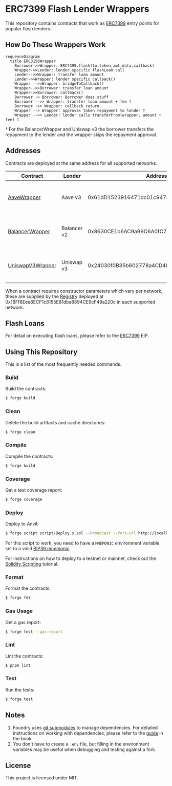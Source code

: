 # ERC7399 Flash Lender Wrappers

This repository contains contracts that work as [ERC7399](https://github.com/ethereum/EIPs/blob/d072207e24e3cc12b6315909e6a65275a38e1984/EIPS/eip-7399.md) entry points for popular flash lenders.

## How Do These Wrappers Work

```mermaid
sequenceDiagram
  title ERC3156Wrapper
    Borrower->>Wrapper: ERC7399.flash(to,token,amt,data,callback)
    Wrapper->>Lender: lender specific flashLoan call
    Lender-->>Wrapper: transfer loan amount
    Lender->>Wrapper: lender specific callback()
    Wrapper -->>Wrapper: bridgeToCallback()
    Wrapper-->>Borrower: transfer loan amount
    Wrapper->>Borrower: callback()
    Borrower -> Borrower: Borrower does stuff
    Borrower -->> Wrapper: transfer loan amount + fee †
    Borrower ->> Wrapper: callback return
    Wrapper --> Wrapper: approves token repayment to lender †
    Wrapper -->> Lender: lender calls transferFrom(wrapper, amount + fee) †
```
† For the BalancerWrapper and Uniswap v3 the borrower transfers the repayment to the lender and the wrapper skips the repayment approval.

## Addresses

Contracts are deployed at the same address for all supported networks.

| Contract | Lender | Address | Networks |
| ---- | ---- | ---- | ---- |
|[AaveWrapper](src/aave/AaveWrapper.sol)|Aave v3|0x61dD1523916471dc01c947d91EF91dfb8E9f7C08|Mainnet, Arbitrum One, Optimism, Polygon|
|[BalancerWrapper](src/balancer/BalancerWrapper.sol)|Balancer v2|0x8630CE1b6AC9a99C6A0fC776b559582C8f1b9E93|Mainnet, Arbitrum One, Optimism, Polygon|
|[UniswapV3Wrapper](src/uniswapV3/UniswapV3Wrapper.sol)|Uniswap v3|0x24030f0B35b602778a4CD4D7b8Da3088c4bAC461|Mainnet, Arbitrum One, Optimism, Polygon|

When a contract requires constructor parameters which vary per network, these are supplied by the [Registry](https://github.com/alcueca/registry) deployed at 0x1BFf8Eee6ECF1c8155E81dba8894CE9cF49a220c in each supported network.

## Flash Loans

For detail on executing flash loans, please refer to the [ERC7399](https://github.com/ethereum/EIPs/blob/d072207e24e3cc12b6315909e6a65275a38e1984/EIPS/eip-7399.md) EIP.

## Using This Repository

This is a list of the most frequently needed commands.

### Build

Build the contracts:

```sh
$ forge build
```

### Clean

Delete the build artifacts and cache directories:

```sh
$ forge clean
```

### Compile

Compile the contracts:

```sh
$ forge build
```

### Coverage

Get a test coverage report:

```sh
$ forge coverage
```

### Deploy

Deploy to Anvil:

```sh
$ forge script script/Deploy.s.sol --broadcast --fork-url http://localhost:8545
```

For this script to work, you need to have a `MNEMONIC` environment variable set to a valid
[BIP39 mnemonic](https://iancoleman.io/bip39/).

For instructions on how to deploy to a testnet or mainnet, check out the
[Solidity Scripting](https://book.getfoundry.sh/tutorials/solidity-scripting.html) tutorial.

### Format

Format the contracts:

```sh
$ forge fmt
```

### Gas Usage

Get a gas report:

```sh
$ forge test --gas-report
```

### Lint

Lint the contracts:

```sh
$ pnpm lint
```

### Test

Run the tests:

```sh
$ forge test
```

## Notes

1. Foundry uses [git submodules](https://git-scm.com/book/en/v2/Git-Tools-Submodules) to manage dependencies. For
   detailed instructions on working with dependencies, please refer to the
   [guide](https://book.getfoundry.sh/projects/dependencies.html) in the book
2. You don't have to create a `.env` file, but filling in the environment variables may be useful when debugging and
   testing against a fork.

## License

This project is licensed under MIT.
